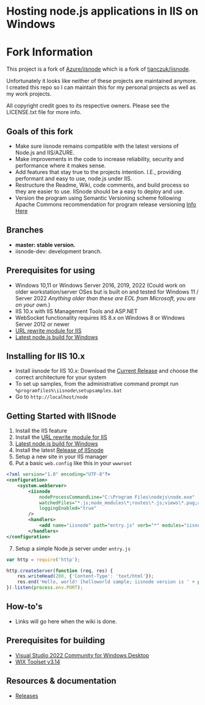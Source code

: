 Hosting node.js applications in IIS on Windows
===

# Fork Information

This project is a fork of [Azure/iisnode](https://github.com/Azure/iisnode) which is a fork of [tjanczuk/iisnode](https://github.com/tjanczuk/iisnode).

Unfortunately it looks like neither of these projects are maintained anymore. I created this repo so I can maintain this for my personal projects as well as my work projects.

All copyright credit goes to its respective owners. Please see the LICENSE.txt file for more info.

## Goals of this fork
- Make sure iisnode remains compatible with the latest versions of Node.js and IIS/AZURE.
- Make improvements in the code to increase reliability, security and performance where it makes sense.
- Add features that stay true to the projects intention. I.E., providing performant and easy to use, node.js under IIS.
- Restructure the Readme, Wiki, code comments, and build process so they are easier to use. IISnode should be a easy to deploy and use.
- Version the program using Semantic Versioning scheme following Apache Commons recommendation for program release versioning [Info Here](https://commons.apache.org/releases/versioning.html)

## Branches

- **master: stable version.**
- iisnode-dev: development branch.

## Prerequisites for using

- Windows 10,11 or Windows Server 2016, 2019, 2022 (Could work on older workstation/server OSes but is built on and tested for Windows 11 / Server 2022 *Anything older than these are EOL from Microsoft, you are on your own.*)
- IIS 10.x with IIS Management Tools and ASP.NET
- WebSocket functionality requires IIS 8.x on Windows 8 or Windows Server 2012 or newer
- [URL rewrite module for IIS](http://www.iis.net/download/URLRewrite)
- [Latest node.js build for Windows](https://nodejs.org/en/download/current)

## Installing for IIS 10.x

- Install iisnode for IIS 10.x: Download the [Current Release](https://github.com/vifair22/iisnodeRedux/releases) and choose the correct architecture for your system
- To set up samples, from the administrative command prompt run `%programfiles%\iisnode\setupsamples.bat`
- Go to `http://localhost/node`


## Getting Started with IISnode
1. Install the IIS feature
2. Install the [URL rewrite module for IIS](http://www.iis.net/download/URLRewrite)
3. [Latest node.js build for Windows](https://nodejs.org/en/download/current)
4. Install the latest [Release of IISnode](https://github.com/vifair22/iisnodeRedux/releases)
5. Setup a new site in your IIS manager
6. Put a basic `web.config` like this in your `wwwroot`
```xml
<?xml version="1.0" encoding="UTF-8"?>
<configuration>
    <system.webServer>
        <iisnode 
            nodeProcessCommandLine="C:\Program Files\nodejs\node.exe"
            watchedFiles="*.js;node_modules\*;routes\*.js;views\*.pug;api\*.js"
            loggingEnabled="true"
        />
        <handlers>
            <add name="iisnode" path="entry.js" verb="*" modules="iisnode" resourceType="File" requireAccess="Script" />
        </handlers>
</configuration>

```
7. Setup a simple Node.js server under `entry.js`
```js
var http = require('http');

http.createServer(function (req, res) {
    res.writeHead(200, {'Content-Type': 'text/html'});
    res.end('Hello, world! [helloworld sample; iisnode version is ' + process.env.IISNODE_VERSION + ', node version is ' + process.version + ']');
}).listen(process.env.PORT); 
```



## How-to's
- Links will go here when the wiki is done.

## Prerequisites for building

- [Visual Studio 2022 Community for Windows Desktop](https://visualstudio.microsoft.com/thank-you-downloading-visual-studio/)
- [WIX Toolset v3.14](https://github.com/wixtoolset/wix3/releases)


## Resources & documentation

- [Releases](https://github.com/vifair22/iisnodeRedux/releases)
